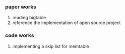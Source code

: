 

### paper works 
1. reading bigtable
2. reference the implementation of open source project 

### code works

1. implementing a skip list for memtable 
